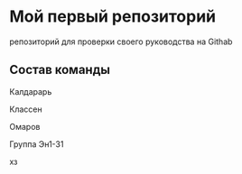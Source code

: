 # Мой первый репозиторий
репозиторий для проверки своего руководства на Githab
## Состав команды
Калдарарь

Классен

Омаров

Группа Эн1-31

хз
